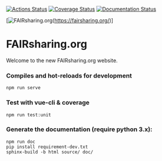 [![Actions Status](https://github.com/FAIRsharing/fairsharing.github.io/workflows/CI/badge.svg)](https://github.com/FAIRsharing/fairsharing.github.io/actions)
[![Coverage Status](https://coveralls.io/repos/github/FAIRsharing/fairsharing.github.io/badge.svg?branch=master)](https://coveralls.io/github/FAIRsharing/fairsharing.github.io?branch=master)
[![Documentation Status](https://readthedocs.org/projects/fairsharinggithubio/badge/?version=master)](https://fairsharinggithubio.readthedocs.io/en/master/?badge=master)

[![FAIRsharing.org](https://fairsharing.org/static/img/home/svg/FAIRsharing-sdp.svg)(https://fairsharing.org/)]

# FAIRsharing.org

Welcome to the new FAIRsharing.org website.

### Compiles and hot-reloads for development
```
npm run serve
```

### Test with vue-cli & coverage
```
npm run test:unit
```

### Generate the documentation (require python 3.x):
```
npm run doc
pip install requirement-dev.txt
sphinx-build -b html source/ doc/
```

